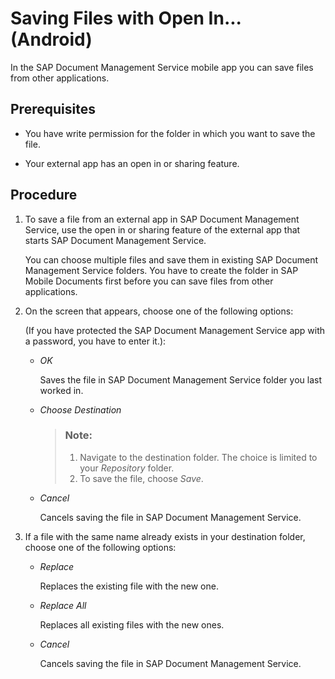 <!-- loio7bfb3b166c94426a99c2c252b019fb92 -->

# Saving Files with Open In... \(Android\)

In the SAP Document Management Service mobile app you can save files from other applications.



## Prerequisites

-   You have write permission for the folder in which you want to save the file.

-   Your external app has an open in or sharing feature.




## Procedure

1.  To save a file from an external app in SAP Document Management Service, use the open in or sharing feature of the external app that starts SAP Document Management Service.

    You can choose multiple files and save them in existing SAP Document Management Service folders. You have to create the folder in SAP Mobile Documents first before you can save files from other applications.

2.  On the screen that appears, choose one of the following options:

    \(If you have protected the SAP Document Management Service app with a password, you have to enter it.\):

    -   *OK*

        Saves the file in SAP Document Management Service folder you last worked in.

    -   *Choose Destination*

        > ### Note:  
        > 1.  Navigate to the destination folder. The choice is limited to your *Repository* folder.
        > 2.  To save the file, choose *Save*.

    -   *Cancel*

        Cancels saving the file in SAP Document Management Service.


3.  If a file with the same name already exists in your destination folder, choose one of the following options:

    -   *Replace*

        Replaces the existing file with the new one.

    -   *Replace All*

        Replaces all existing files with the new ones.

    -   *Cancel*

        Cancels saving the file in SAP Document Management Service.



